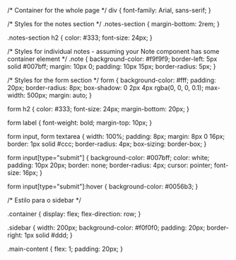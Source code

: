 /* Container for the whole page */
div {
font-family: Arial, sans-serif;
}

/* Styles for the notes section */
.notes-section {
margin-bottom: 2rem;
}

.notes-section h2 {
color: #333;
font-size: 24px;
}

/* Styles for individual notes - assuming your Note component has some container element */
.note {
background-color: #f9f9f9;
border-left: 5px solid #007bff;
margin: 10px 0;
padding: 10px 15px;
border-radius: 5px;
}

/* Styles for the form section */
form {
background-color: #fff;
padding: 20px;
border-radius: 8px;
box-shadow: 0 2px 4px rgba(0, 0, 0, 0.1);
max-width: 500px;
margin: auto;
}

form h2 {
color: #333;
font-size: 24px;
margin-bottom: 20px;
}

form label {
font-weight: bold;
margin-top: 10px;
}

form input,
form textarea {
width: 100%;
padding: 8px;
margin: 8px 0 16px;
border: 1px solid #ccc;
border-radius: 4px;
box-sizing: border-box;
}

form input[type="submit"] {
background-color: #007bff;
color: white;
padding: 10px 20px;
border: none;
border-radius: 4px;
cursor: pointer;
font-size: 16px;
}

form input[type="submit"]:hover {
background-color: #0056b3;
}


/* Estilo para o sidebar */

.container {
display: flex;
flex-direction: row;
}

.sidebar {
width: 200px;
background-color: #f0f0f0;
padding: 20px;
border-right: 1px solid #ddd;
}

.main-content {
flex: 1;
padding: 20px;
}